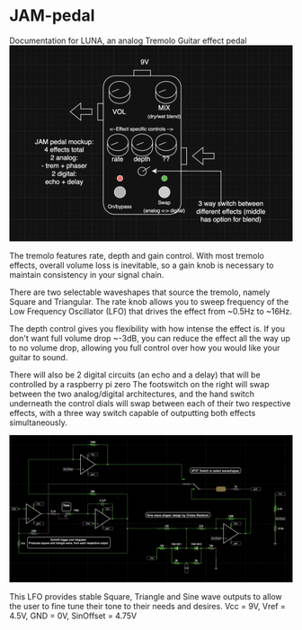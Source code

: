 # JAM-pedal
Documentation for LUNA, an analog Tremolo Guitar effect pedal
![alt text](https://github.com/aryeh-bloom/JAM-pedal/blob/main/jam%20pedal.png "Image of end design functionality")

The tremolo features rate, depth and gain control. With most tremolo effects, overall volume loss is inevitable, so a gain knob is necessary to maintain consistency in your signal chain.

There are two selectable waveshapes that source the tremolo, namely Square and Triangular. The rate knob allows you to sweep frequency of the Low Frequency Oscillator (LFO) that drives the effect from ~0.5Hz to ~16Hz.

The depth control gives you flexibility with how intense the effect is. If you don't want full volume drop ~-3dB, you can reduce the effect all the way up to no volume drop, allowing you full control over how you would like your guitar to sound.

There will also be 2 digital circuits (an echo and a delay) that will be controlled by a raspberry pi zero
The footswitch on the right will swap between the two analog/digital architectures, and the hand switch underneath the control dials will swap between each of their two respective effects, with a three way switch capable of outputting both effects simultaneously. 

![alt text](https://github.com/aryeh-bloom/JAM-pedal/blob/main/LFO%20Design.png "LFO Implementation")

This LFO provides stable Square, Triangle and Sine wave outputs to allow the user to fine tune their tone to their needs and desires.
Vcc = 9V, Vref = 4.5V, GND = 0V, SinOffset = 4.75V
